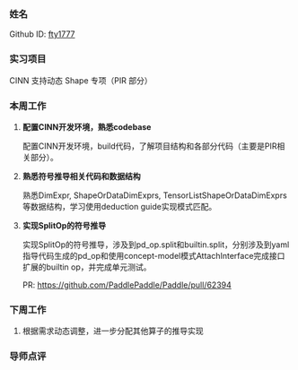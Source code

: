 ### 姓名

Github ID: [fty1777](https://github.com/fty1777)

### 实习项目

CINN 支持动态 Shape 专项（PIR 部分）

### 本周工作

1. **配置CINN开发环境，熟悉codebase**

    配置CINN开发环境，build代码，了解项目结构和各部分代码（主要是PIR相关部分）。

2. **熟悉符号推导相关代码和数据结构**

    熟悉DimExpr, ShapeOrDataDimExprs, TensorListShapeOrDataDimExprs等数据结构，学习使用deduction guide实现模式匹配。

3. **实现SplitOp的符号推导**

    实现SplitOp的符号推导，涉及到pd_op.split和builtin.split，分别涉及到yaml指导代码生成的pd_op和使用concept-model模式AttachInterface完成接口扩展的builtin op，并完成单元测试。

    PR: https://github.com/PaddlePaddle/Paddle/pull/62394

### 下周工作

1. 根据需求动态调整，进一步分配其他算子的推导实现

### 导师点评

